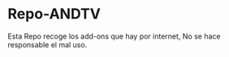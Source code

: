 # Repo-ANDTV
Esta Repo recoge los add-ons que hay por internet, No se hace responsable el mal uso. 
